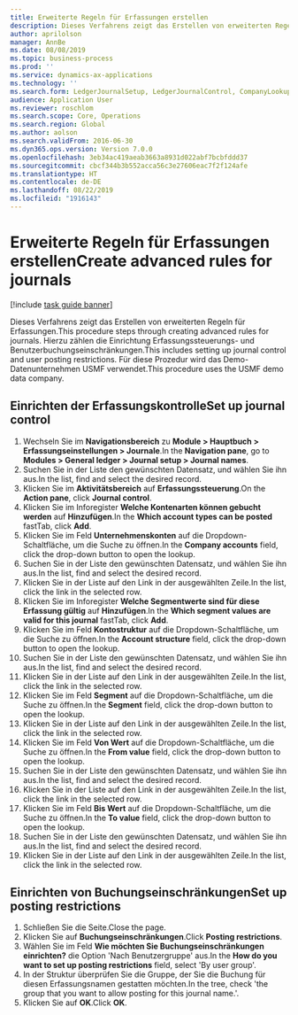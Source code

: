 ```yaml
---
title: Erweiterte Regeln für Erfassungen erstellen
description: Dieses Verfahrens zeigt das Erstellen von erweiterten Regeln für Erfassungen.
author: aprilolson
manager: AnnBe
ms.date: 08/08/2019
ms.topic: business-process
ms.prod: ''
ms.service: dynamics-ax-applications
ms.technology: ''
ms.search.form: LedgerJournalSetup, LedgerJournalControl, CompanyLookup, LedgerJournalPostControl
audience: Application User
ms.reviewer: roschlom
ms.search.scope: Core, Operations
ms.search.region: Global
ms.author: aolson
ms.search.validFrom: 2016-06-30
ms.dyn365.ops.version: Version 7.0.0
ms.openlocfilehash: 3eb34ac419aeab3663a8931d022abf7bcbfddd37
ms.sourcegitcommit: cbcf344b3b552acca56c3e27606eac7f2f124afe
ms.translationtype: HT
ms.contentlocale: de-DE
ms.lasthandoff: 08/22/2019
ms.locfileid: "1916143"
---
```

# <a name="create-advanced-rules-for-journals"></a><span data-ttu-id="1f390-103">Erweiterte Regeln für Erfassungen erstellen</span><span class="sxs-lookup"><span data-stu-id="1f390-103">Create advanced rules for journals</span></span>

[!include [task guide banner](../../includes/task-guide-banner.md)]

<span data-ttu-id="1f390-104">Dieses Verfahrens zeigt das Erstellen von erweiterten Regeln für Erfassungen.</span><span class="sxs-lookup"><span data-stu-id="1f390-104">This procedure steps through creating advanced rules for journals.</span></span> <span data-ttu-id="1f390-105">Hierzu zählen die Einrichtung Erfassungssteuerungs- und Benutzerbuchungseinschränkungen.</span><span class="sxs-lookup"><span data-stu-id="1f390-105">This includes setting up journal control and user posting restrictions.</span></span> <span data-ttu-id="1f390-106">Für diese Prozedur wird das Demo-Datenunternehmen USMF verwendet.</span><span class="sxs-lookup"><span data-stu-id="1f390-106">This procedure uses the USMF demo data company.</span></span>


## <a name="set-up-journal-control"></a><span data-ttu-id="1f390-107">Einrichten der Erfassungskontrolle</span><span class="sxs-lookup"><span data-stu-id="1f390-107">Set up journal control</span></span>
1. <span data-ttu-id="1f390-108">Wechseln Sie im **Navigationsbereich** zu **Module > Hauptbuch > Erfassungseinstellungen > Journale**.</span><span class="sxs-lookup"><span data-stu-id="1f390-108">In the **Navigation pane**, go to **Modules > General ledger > Journal setup > Journal names**.</span></span>
2. <span data-ttu-id="1f390-109">Suchen Sie in der Liste den gewünschten Datensatz, und wählen Sie ihn aus.</span><span class="sxs-lookup"><span data-stu-id="1f390-109">In the list, find and select the desired record.</span></span>
3. <span data-ttu-id="1f390-110">Klicken Sie im **Aktivitätsbereich** auf **Erfassungssteuerung**.</span><span class="sxs-lookup"><span data-stu-id="1f390-110">On the **Action pane**, click **Journal control**.</span></span>
4. <span data-ttu-id="1f390-111">Klicken Sie im Inforegister **Welche Kontenarten können gebucht werden** auf **Hinzufügen**.</span><span class="sxs-lookup"><span data-stu-id="1f390-111">In the **Which account types can be posted** fastTab, click **Add**.</span></span>
5. <span data-ttu-id="1f390-112">Klicken Sie im Feld **Unternehmenskonten** auf die Dropdown-Schaltfläche, um die Suche zu öffnen.</span><span class="sxs-lookup"><span data-stu-id="1f390-112">In the **Company accounts** field, click the drop-down button to open the lookup.</span></span>
6. <span data-ttu-id="1f390-113">Suchen Sie in der Liste den gewünschten Datensatz, und wählen Sie ihn aus.</span><span class="sxs-lookup"><span data-stu-id="1f390-113">In the list, find and select the desired record.</span></span>
7. <span data-ttu-id="1f390-114">Klicken Sie in der Liste auf den Link in der ausgewählten Zeile.</span><span class="sxs-lookup"><span data-stu-id="1f390-114">In the list, click the link in the selected row.</span></span>
8. <span data-ttu-id="1f390-115">Klicken Sie im Inforegister **Welche Segmentwerte sind für diese Erfassung gültig** auf **Hinzufügen**.</span><span class="sxs-lookup"><span data-stu-id="1f390-115">In the **Which segment values are valid for this journal** fastTab, click **Add**.</span></span>
9. <span data-ttu-id="1f390-116">Klicken Sie im Feld **Kontostruktur** auf die Dropdown-Schaltfläche, um die Suche zu öffnen.</span><span class="sxs-lookup"><span data-stu-id="1f390-116">In the **Account structure** field, click the drop-down button to open the lookup.</span></span>
10. <span data-ttu-id="1f390-117">Suchen Sie in der Liste den gewünschten Datensatz, und wählen Sie ihn aus.</span><span class="sxs-lookup"><span data-stu-id="1f390-117">In the list, find and select the desired record.</span></span>
11. <span data-ttu-id="1f390-118">Klicken Sie in der Liste auf den Link in der ausgewählten Zeile.</span><span class="sxs-lookup"><span data-stu-id="1f390-118">In the list, click the link in the selected row.</span></span>
12. <span data-ttu-id="1f390-119">Klicken Sie im Feld **Segment** auf die Dropdown-Schaltfläche, um die Suche zu öffnen.</span><span class="sxs-lookup"><span data-stu-id="1f390-119">In the **Segment** field, click the drop-down button to open the lookup.</span></span>
13. <span data-ttu-id="1f390-120">Klicken Sie in der Liste auf den Link in der ausgewählten Zeile.</span><span class="sxs-lookup"><span data-stu-id="1f390-120">In the list, click the link in the selected row.</span></span>
14. <span data-ttu-id="1f390-121">Klicken Sie im Feld **Von Wert** auf die Dropdown-Schaltfläche, um die Suche zu öffnen.</span><span class="sxs-lookup"><span data-stu-id="1f390-121">In the **From value** field, click the drop-down button to open the lookup.</span></span>
15. <span data-ttu-id="1f390-122">Suchen Sie in der Liste den gewünschten Datensatz, und wählen Sie ihn aus.</span><span class="sxs-lookup"><span data-stu-id="1f390-122">In the list, find and select the desired record.</span></span>
16. <span data-ttu-id="1f390-123">Klicken Sie in der Liste auf den Link in der ausgewählten Zeile.</span><span class="sxs-lookup"><span data-stu-id="1f390-123">In the list, click the link in the selected row.</span></span>
17. <span data-ttu-id="1f390-124">Klicken Sie im Feld **Bis Wert** auf die Dropdown-Schaltfläche, um die Suche zu öffnen.</span><span class="sxs-lookup"><span data-stu-id="1f390-124">In the **To value** field, click the drop-down button to open the lookup.</span></span>
18. <span data-ttu-id="1f390-125">Suchen Sie in der Liste den gewünschten Datensatz, und wählen Sie ihn aus.</span><span class="sxs-lookup"><span data-stu-id="1f390-125">In the list, find and select the desired record.</span></span>
19. <span data-ttu-id="1f390-126">Klicken Sie in der Liste auf den Link in der ausgewählten Zeile.</span><span class="sxs-lookup"><span data-stu-id="1f390-126">In the list, click the link in the selected row.</span></span>

## <a name="set-up-posting-restrictions"></a><span data-ttu-id="1f390-127">Einrichten von Buchungseinschränkungen</span><span class="sxs-lookup"><span data-stu-id="1f390-127">Set up posting restrictions</span></span>
1. <span data-ttu-id="1f390-128">Schließen Sie die Seite.</span><span class="sxs-lookup"><span data-stu-id="1f390-128">Close the page.</span></span>
2. <span data-ttu-id="1f390-129">Klicken Sie auf **Buchungseinschränkungen**.</span><span class="sxs-lookup"><span data-stu-id="1f390-129">Click **Posting restrictions**.</span></span>
3. <span data-ttu-id="1f390-130">Wählen Sie im Feld **Wie möchten Sie Buchungseinschränkungen einrichten?** die Option 'Nach Benutzergruppe' aus.</span><span class="sxs-lookup"><span data-stu-id="1f390-130">In the **How do you want to set up posting restrictions** field, select 'By user group'.</span></span>
4. <span data-ttu-id="1f390-131">In der Struktur überprüfen Sie die Gruppe, der Sie die Buchung für diesen Erfassungsnamen gestatten möchten.</span><span class="sxs-lookup"><span data-stu-id="1f390-131">In the tree, check 'the group that you want to allow posting for this journal name.'.</span></span>
5. <span data-ttu-id="1f390-132">Klicken Sie auf **OK**.</span><span class="sxs-lookup"><span data-stu-id="1f390-132">Click **OK**.</span></span>

